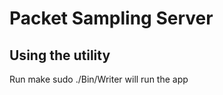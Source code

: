 Packet Sampling Server
======


Using the utility
-----------------
Run make
sudo ./Bin/Writer will run the app

